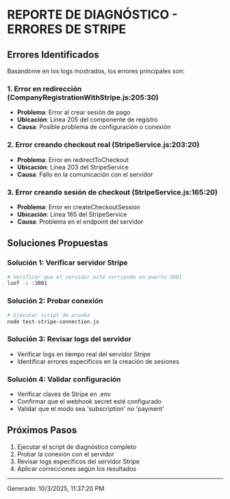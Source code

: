 
# REPORTE DE DIAGNÓSTICO - ERRORES DE STRIPE

## Errores Identificados

Basándome en los logs mostrados, los errores principales son:

### 1. Error en redirección (CompanyRegistrationWithStripe.js:205:30)
- **Problema**: Error al crear sesión de pago
- **Ubicación**: Línea 205 del componente de registro
- **Causa**: Posible problema de configuración o conexión

### 2. Error creando checkout real (StripeService.js:203:20)
- **Problema**: Error en redirectToCheckout
- **Ubicación**: Línea 203 del StripeService
- **Causa**: Fallo en la comunicación con el servidor

### 3. Error creando sesión de checkout (StripeService.js:165:20)
- **Problema**: Error en createCheckoutSession
- **Ubicación**: Línea 165 del StripeService
- **Causa**: Problema en el endpoint del servidor

## Soluciones Propuestas

### Solución 1: Verificar servidor Stripe
```bash
# Verificar que el servidor esté corriendo en puerto 3001
lsof -i :3001
```

### Solución 2: Probar conexión
```bash
# Ejecutar script de prueba
node test-stripe-connection.js
```

### Solución 3: Revisar logs del servidor
- Verificar logs en tiempo real del servidor Stripe
- Identificar errores específicos en la creación de sesiones

### Solución 4: Validar configuración
- Verificar claves de Stripe en .env
- Confirmar que el webhook secret esté configurado
- Validar que el modo sea 'subscription' no 'payment'

## Próximos Pasos

1. Ejecutar el script de diagnóstico completo
2. Probar la conexión con el servidor
3. Revisar logs específicos del servidor Stripe
4. Aplicar correcciones según los resultados

---
Generado: 10/3/2025, 11:37:20 PM
